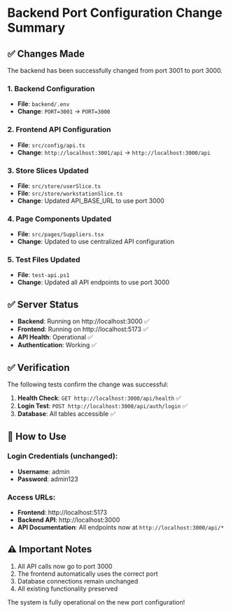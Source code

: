 # Backend Port Configuration Change Summary

## ✅ Changes Made

The backend has been successfully changed from port 3001 to port 3000.

### 1. Backend Configuration
- **File**: `backend/.env`
- **Change**: `PORT=3001` → `PORT=3000`

### 2. Frontend API Configuration
- **File**: `src/config/api.ts`
- **Change**: `http://localhost:3001/api` → `http://localhost:3000/api`

### 3. Store Slices Updated
- **File**: `src/store/userSlice.ts`
- **File**: `src/store/workstationSlice.ts`
- **Change**: Updated API_BASE_URL to use port 3000

### 4. Page Components Updated
- **File**: `src/pages/Suppliers.tsx`
- **Change**: Updated to use centralized API configuration

### 5. Test Files Updated
- **File**: `test-api.ps1`
- **Change**: Updated all API endpoints to use port 3000

## ✅ Server Status

- **Backend**: Running on http://localhost:3000 ✅
- **Frontend**: Running on http://localhost:5173 ✅
- **API Health**: Operational ✅
- **Authentication**: Working ✅

## ✅ Verification

The following tests confirm the change was successful:

1. **Health Check**: `GET http://localhost:3000/api/health` ✅
2. **Login Test**: `POST http://localhost:3000/api/auth/login` ✅
3. **Database**: All tables accessible ✅

## 🔄 How to Use

### Login Credentials (unchanged):
- **Username**: admin
- **Password**: admin123

### Access URLs:
- **Frontend**: http://localhost:5173
- **Backend API**: http://localhost:3000
- **API Documentation**: All endpoints now at `http://localhost:3000/api/*`

## ⚠️ Important Notes

1. All API calls now go to port 3000
2. The frontend automatically uses the correct port
3. Database connections remain unchanged
4. All existing functionality preserved

The system is fully operational on the new port configuration!
